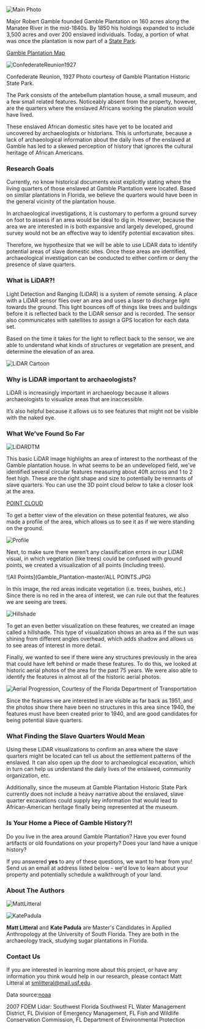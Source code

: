 ![Main Photo](Gamble_Plantation-master/TitlePhoto.jpg)

Major Robert Gamble founded Gamble Plantation on 160 acres along the Manatee River in the mid-1840s. By 1850 his holdings expanded to include 3,500 acres and over 200 enslaved individuals. Today, a portion of what was once the plantation is now part of a [State Park](https://www.floridastateparks.org/park/Gamble-Plantation). 

[Gamble Plantation Map](Gamble_Plantation-master/Map.HTML)

![ConfederateReunion1927](Gamble_Plantation-master/Confederate.png)

Confederate Reunion, 1927 	Photo courtesy of Gamble Plantation Historic State Park.

The Park consists of the antebellum plantation house, a small museum, and a few small related features. Noticeably absent from the property, however, are the quarters where the enslaved Africans working the planation would have lived. 

These enslaved African domestic sites have yet to be located and uncovered by archaeologists or historians. This is unfortunate, because a lack of archaeological information about the daily lives of the enslaved at Gamble has led to a skewed perception of history that ignores the cultural heritage of African Americans.


### Research Goals

Currently, no know historical documents exist explicitly stating where the living quarters of those enslaved at Gamble Plantation were located. Based on similar plantations in Florida, we believe the quarters would have been in the general vicinity of the plantation house. 

In archaeological investigations, it is customary to perform a ground survey on foot to assess if an area would be ideal to dig in. However, because the area we are interested in is both expansive and largely developed, ground survey would not be an effective way to identify potential excavation sites. 

Therefore, we hypothesize that we will be able to use LiDAR data to identify potential areas of slave domestic sites. Once these areas are identified, archaeological investigation can be conducted to either confirm or deny the presence of slave quarters. 


### What is LiDAR?!

Light Detection and Ranging (LiDAR) is a system of remote sensing. A place with a LiDAR sensor flies over an area and uses a laser to discharge light towards the ground. This light bounces off of things like trees and buildings before it is reflected back to the LiDAR sensor and is recorded. The sensor also communicates with satellites to assign a GPS location for each data set.

Based on the time it takes for the light to reflect back to the sensor, we are able to understand what kinds of structures or vegetation are present, and determine the elevation of an area.

![LiDAR Cartoon](Gamble_Plantation-master/LiDARCartoon.png)


### Why is LiDAR important to archaeologists?

LiDAR is increasingly important in archaeology because it allows archaeologists to visualize areas that are inaccessible. 

It’s also helpful because it allows us to see features that might not be visible with the naked eye.


### What We’ve Found So Far

![LiDARDTM](Gamble_Plantation-master/LiDARDTM.jpg)

This basic LiDAR image highlights an area of interest to the northeast of the Gamble plantation house. In what seems to be an undeveloped field, we've identified several circular features measuring about 40ft across and 1 to 2 feet high. These are the right shape and size to potentially be remnants of slave quarters. You can use the 3D point cloud below to take a closer look at the area.

[POINT CLOUD](https://dl.dropboxusercontent.com/u/106681985/PublicMap/portal.html)

To get a better view of the elevation on these potential features, we also made a profile of the area, which allows us to see it as if we were standing on the ground.

![Profile](Gamble_Plantation-master/Profile.png)

Next, to make sure there weren’t any classification errors in our LiDAR visual, in which vegetation (like trees) could be confused with ground points, we created a visualization of all points (including trees).

![All Points](Gamble_Plantation-master/ALL POINTS.JPG)

In this image, the red areas indicate vegetation (i.e. trees, bushes, etc.) Since there is no red in the area of interest, we can rule out that the features we are seeing are trees. 

![Hillshade](Gamble_Plantation-master/Hillshade.png)

To get an even better visualization on these features, we created an image called a hillshade. This type of visualization shows an area as if the sun was shining from different angles overhead, which adds shadow and allows us to see areas of interest in more detail. 

Finally, we wanted to see if there were any structures previously in the area that could have left behind or made these features. To do this, we looked at historic aerial photos of the area for the past 75 years. We were also able to identify the features in almost all of the historic aerial photos.

![Aerial Progression, Courtesy of the Florida Department of Transportation](Gamble_Plantation-master/Aerials.png)

Since the features we are interested in are visible as far back as 1951, and the photos show there have been no structures in this area since 1940, the features must have been created prior to 1940, and are good candidates for being potential slave quarters.  
 
### What Finding the Slave Quarters Would Mean
Using these LiDAR visualizations to confirm an area where the slave quarters might be located can tell us about the settlement patterns of the enslaved. It can also open up the door to archaeological excavation, which in turn can help us understand the daily lives of the enslaved, community organization, etc. 

Additionally, since the museum at Gamble Plantation Historic State Park currently does not include a heavy narrative about the enslaved, slave quarter excavations could supply key information that would lead to  African-American heritage finally being represented at the museum. 

### Is Your Home a Piece of Gamble History?! 
Do you live in the area around Gamble Plantation?
Have you ever found artifacts or old foundations on your property?
Does your land have a unique history?

If you answered **yes** to any of these questions, we want to hear from you! Send us an email at address listed below - we'd love to learn about your property and potentially schedule a walkthrough of your land. 

### About The Authors

![MattLitteral](Gamble_Plantation-master/MattLitteral.png)

![KatePadula](Gamble_Plantation-master/KatePadula3.JPG)

**Matt Litteral** and **Kate Padula** are Master's Candidates in Applied Anthropology at the University of South Florida. They are both in the archaeology track, studying sugar plantations in Florida.

### Contact Us

If you are interested in learning more about this project, or have any information you think would help in our research, please contact Matt Litteral at smlitteral@mail.usf.edu.


Data source:[noaa](https://coast.noaa.gov/dataviewer/#/)

2007 FDEM Lidar: Southwest Florida
Southwest FL Water Management District, FL Division of Emergency Management, FL Fish and Wildlife Conservation Commission, FL Department of Environmental Protection 
